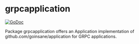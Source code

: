 # grpcapplication

[![GoDoc](https://godoc.org/github.com/goinsane/grpcapplication?status.svg)](https://godoc.org/github.com/goinsane/grpcapplication)

Package grpcapplication offers an Application implementation of github.com/goinsane/application for GRPC applications.
